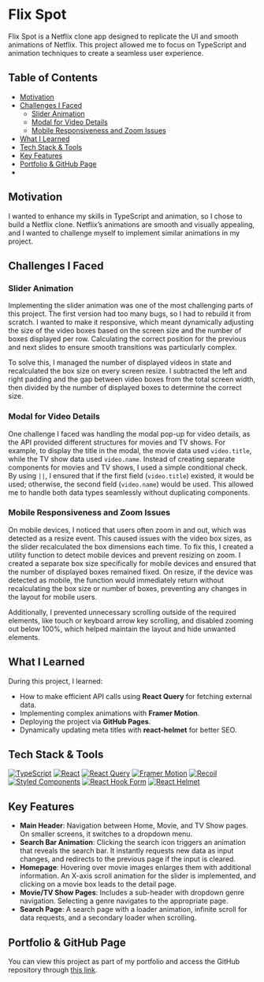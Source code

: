 # Flix Spot

Flix Spot is a Netflix clone app designed to replicate the UI and smooth animations of Netflix. This project allowed me to focus on TypeScript and animation techniques to create a seamless user experience.

## Table of Contents
- [Motivation](#motivation)
- [Challenges I Faced](#challenges-i-faced)
  - [Slider Animation](#slider-animation)
  - [Modal for Video Details](#modal-for-video-details)
  - [Mobile Responsiveness and Zoom Issues](#mobile-responsiveness-and-zoom-issues)
- [What I Learned](#what-i-learned)
- [Tech Stack & Tools](#tech-stack--tools)
- [Key Features](#key-features)
- [Portfolio & GitHub Page](#portfolio--github-page)
- 
## Motivation

I wanted to enhance my skills in TypeScript and animation, so I chose to build a Netflix clone. Netflix’s animations are smooth and visually appealing, and I wanted to challenge myself to implement similar animations in my project.

## Challenges I Faced

### Slider Animation

Implementing the slider animation was one of the most challenging parts of this project. The first version had too many bugs, so I had to rebuild it from scratch. I wanted to make it responsive, which meant dynamically adjusting the size of the video boxes based on the screen size and the number of boxes displayed per row. Calculating the correct position for the previous and next slides to ensure smooth transitions was particularly complex.

To solve this, I managed the number of displayed videos in state and recalculated the box size on every screen resize. I subtracted the left and right padding and the gap between video boxes from the total screen width, then divided by the number of displayed boxes to determine the correct size. 

### Modal for Video Details

One challenge I faced was handling the modal pop-up for video details, as the API provided different structures for movies and TV shows. For example, to display the title in the modal, the movie data used `video.title`, while the TV show data used `video.name`. Instead of creating separate components for movies and TV shows, I used a simple conditional check. By using `||`, I ensured that if the first field (`video.title`) existed, it would be used; otherwise, the second field (`video.name`) would be used. This allowed me to handle both data types seamlessly without duplicating components.

### Mobile Responsiveness and Zoom Issues

On mobile devices, I noticed that users often zoom in and out, which was detected as a resize event. This caused issues with the video box sizes, as the slider recalculated the box dimensions each time. To fix this, I created a utility function to detect mobile devices and prevent resizing on zoom. I created a separate box size specifically for mobile devices and ensured that the number of displayed boxes remained fixed. On resize, if the device was detected as mobile, the function would immediately return without recalculating the box size or number of boxes, preventing any changes in the layout for mobile users.

Additionally, I prevented unnecessary scrolling outside of the required elements, like touch or keyboard arrow key scrolling, and disabled zooming out below 100%, which helped maintain the layout and hide unwanted elements.

## What I Learned

During this project, I learned:
- How to make efficient API calls using **React Query** for fetching external data.
- Implementing complex animations with **Framer Motion**.
- Deploying the project via **GitHub Pages**.
- Dynamically updating meta titles with **react-helmet** for better SEO.

## Tech Stack & Tools

[![TypeScript](https://img.shields.io/badge/TypeScript-007ACC?style=for-the-badge&logo=typescript&logoColor=white)](https://www.typescriptlang.org/) [![React](https://img.shields.io/badge/React-61DAFB?style=for-the-badge&logo=react&logoColor=black)](https://reactjs.org/) [![React Query](https://img.shields.io/badge/React%20Query-FF4154?style=for-the-badge&logo=react-query&logoColor=white)](https://react-query.tanstack.com/) [![Framer Motion](https://img.shields.io/badge/Framer%20Motion-0055FF?style=for-the-badge&logo=framer&logoColor=white)](https://www.framer.com/motion/) [![Recoil](https://img.shields.io/badge/Recoil-3578E5?style=for-the-badge&logo=recoil&logoColor=white)](https://recoiljs.org/) [![Styled Components](https://img.shields.io/badge/Styled%20Components-DB7093?style=for-the-badge&logo=styled-components&logoColor=white)](https://styled-components.com/) [![React Hook Form](https://img.shields.io/badge/React%20Hook%20Form-EC5990?style=for-the-badge&logo=reacthookform&logoColor=white)](https://react-hook-form.com/) [![React Helmet](https://img.shields.io/badge/React%20Helmet-006400?style=for-the-badge)](https://github.com/nfl/react-helmet)

## Key Features

- **Main Header**: Navigation between Home, Movie, and TV Show pages. On smaller screens, it switches to a dropdown menu.
- **Search Bar Animation**: Clicking the search icon triggers an animation that reveals the search bar. It instantly requests new data as input changes, and redirects to the previous page if the input is cleared.
- **Homepage**: Hovering over movie images enlarges them with additional information. An X-axis scroll animation for the slider is implemented, and clicking on a movie box leads to the detail page.
- **Movie/TV Show Pages**: Includes a sub-header with dropdown genre navigation. Selecting a genre navigates to the appropriate page.
- **Search Page**: A search page with a loader animation, infinite scroll for data requests, and a secondary loader when scrolling.

## Portfolio & GitHub Page

You can view this project as part of my portfolio and access the GitHub repository through [this link](https://qwery1237.github.io/portfolio/).
